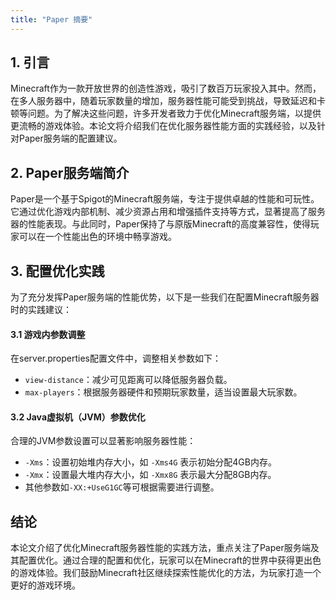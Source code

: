 ```yaml
---
title: "Paper 摘要"
---
```


## 1. 引言

Minecraft作为一款开放世界的创造性游戏，吸引了数百万玩家投入其中。然而，在多人服务器中，随着玩家数量的增加，服务器性能可能受到挑战，导致延迟和卡顿等问题。为了解决这些问题，许多开发者致力于优化Minecraft服务端，以提供更流畅的游戏体验。本论文将介绍我们在优化服务器性能方面的实践经验，以及针对Paper服务端的配置建议。

## 2. Paper服务端简介

Paper是一个基于Spigot的Minecraft服务端，专注于提供卓越的性能和可玩性。它通过优化游戏内部机制、减少资源占用和增强插件支持等方式，显著提高了服务器的性能表现。与此同时，Paper保持了与原版Minecraft的高度兼容性，使得玩家可以在一个性能出色的环境中畅享游戏。

## 3. 配置优化实践

为了充分发挥Paper服务端的性能优势，以下是一些我们在配置Minecraft服务器时的实践建议：

#### 3.1 游戏内参数调整

在server.properties配置文件中，调整相关参数如下：

- `view-distance`：减少可见距离可以降低服务器负载。
- `max-players`：根据服务器硬件和预期玩家数量，适当设置最大玩家数。

#### 3.2 Java虚拟机（JVM）参数优化

合理的JVM参数设置可以显著影响服务器性能：

- `-Xms`：设置初始堆内存大小，如 `-Xms4G` 表示初始分配4GB内存。
- `-Xmx`：设置最大堆内存大小，如 `-Xmx8G` 表示最大分配8GB内存。
- 其他参数如`-XX:+UseG1GC`等可根据需要进行调整。

## 结论

本论文介绍了优化Minecraft服务器性能的实践方法，重点关注了Paper服务端及其配置优化。通过合理的配置和优化，玩家可以在Minecraft的世界中获得更出色的游戏体验。我们鼓励Minecraft社区继续探索性能优化的方法，为玩家打造一个更好的游戏环境。


